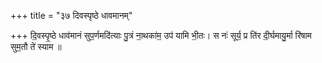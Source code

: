 +++
title = "३७ दिवस्पृष्ठे धावमानम्"

+++
दि॒वस्पृ॒ष्ठे धाव॑मानं सुप॒र्णमदि॑त्याः पु॒त्रं ना॒थका॑म॒ उप॑ यामि भी॒तः। स नः॑ सूर्य॒ प्र ति॑र दी॒र्घमायु॒र्मा रि॑षाम सुम॒तौ ते॑ स्याम ॥